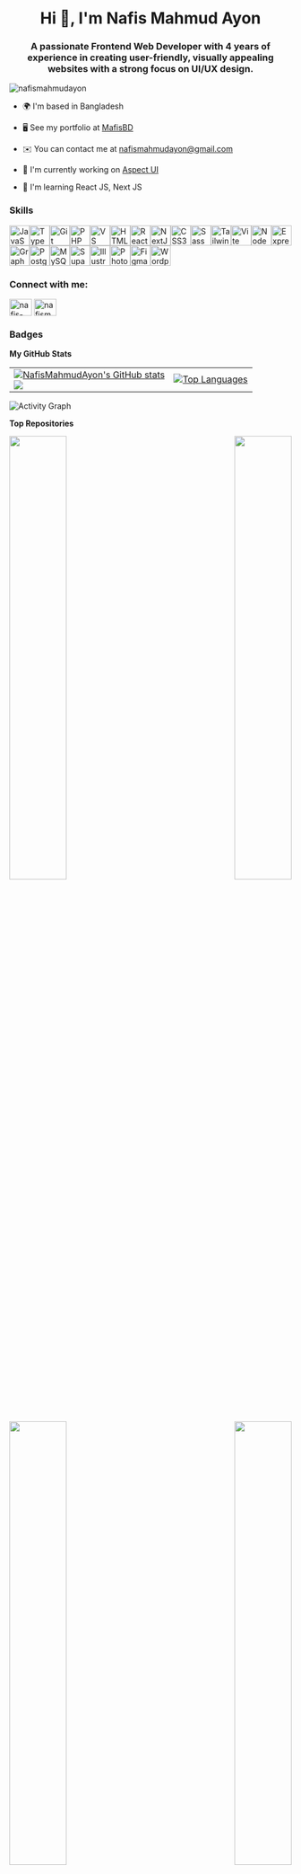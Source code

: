 <h1 align="center">Hi 👋, I'm Nafis Mahmud Ayon</h1>
<h3 align="center">A passionate Frontend Web Developer with 4 years of experience in creating user-friendly, visually appealing websites with a strong focus on UI/UX design.</h3>

<p align="left"> <img src="https://komarev.com/ghpvc/?username=nafismahmudayon&label=Profile%20views&color=0e75b6&style=flat" alt="nafismahmudayon" /> </p>

  

* 🌍 I'm based in Bangladesh

* 🖥️ See my portfolio at [MafisBD](http://nafisbd.com)

* ✉️ You can contact me at [nafismahmudayon@gmail.com](mailto:nafismahmudayon@gmail.com)

* 🚀 I'm currently working on [Aspect UI](http://nafisbd.com)

* 🧠 I'm learning React JS, Next JS


### Skills

<p align="left">

<a  href="https://developer.mozilla.org/en-US/docs/Web/JavaScript"  target="_blank"  rel="noreferrer"><img  src="https://raw.githubusercontent.com/danielcranney/readme-generator/main/public/icons/skills/javascript-colored.svg"  width="36"  height="36"  alt="JavaScript"  /></a><a  href="https://www.typescriptlang.org/"  target="_blank"  rel="noreferrer"><img  src="https://raw.githubusercontent.com/danielcranney/readme-generator/main/public/icons/skills/typescript-colored.svg"  width="36"  height="36"  alt="TypeScript"  /></a><a  href="https://git-scm.com/"  target="_blank"  rel="noreferrer"><img  src="https://raw.githubusercontent.com/danielcranney/readme-generator/main/public/icons/skills/git-colored.svg"  width="36"  height="36"  alt="Git"  /></a><a  href="https://www.php.net/"  target="_blank"  rel="noreferrer"><img  src="https://raw.githubusercontent.com/danielcranney/readme-generator/main/public/icons/skills/php-colored.svg"  width="36"  height="36"  alt="PHP"  /></a><a  href="https://code.visualstudio.com/"  target="_blank"  rel="noreferrer"><img  src="https://raw.githubusercontent.com/danielcranney/readme-generator/main/public/icons/skills/visualstudiocode.svg"  width="36"  height="36"  alt="VS Code"  /></a><a  href="https://developer.mozilla.org/en-US/docs/Glossary/HTML5"  target="_blank"  rel="noreferrer"><img  src="https://raw.githubusercontent.com/danielcranney/readme-generator/main/public/icons/skills/html5-colored.svg"  width="36"  height="36"  alt="HTML5"  /></a><a  href="https://reactjs.org/"  target="_blank"  rel="noreferrer"><img  src="https://raw.githubusercontent.com/danielcranney/readme-generator/main/public/icons/skills/react-colored.svg"  width="36"  height="36"  alt="React"  /></a><a  href="https://nextjs.org/docs"  target="_blank"  rel="noreferrer"><img  src="https://raw.githubusercontent.com/danielcranney/readme-generator/main/public/icons/skills/nextjs-colored.svg"  width="36"  height="36"  alt="NextJs"  /></a><a  href="https://www.w3.org/TR/CSS/#css"  target="_blank"  rel="noreferrer"><img  src="https://raw.githubusercontent.com/danielcranney/readme-generator/main/public/icons/skills/css3-colored.svg"  width="36"  height="36"  alt="CSS3"  /></a><a  href="https://sass-lang.com/"  target="_blank"  rel="noreferrer"><img  src="https://raw.githubusercontent.com/danielcranney/readme-generator/main/public/icons/skills/sass-colored.svg"  width="36"  height="36"  alt="Sass"  /></a><a  href="https://tailwindcss.com/"  target="_blank"  rel="noreferrer"><img  src="https://raw.githubusercontent.com/danielcranney/readme-generator/main/public/icons/skills/tailwindcss-colored.svg"  width="36"  height="36"  alt="TailwindCSS"  /></a><a  href="https://vitejs.dev/"  target="_blank"  rel="noreferrer"><img  src="https://raw.githubusercontent.com/danielcranney/readme-generator/main/public/icons/skills/vite-colored.svg"  width="36"  height="36"  alt="Vite"  /></a><a  href="https://nodejs.org/en/"  target="_blank"  rel="noreferrer"><img  src="https://raw.githubusercontent.com/danielcranney/readme-generator/main/public/icons/skills/nodejs-colored.svg"  width="36"  height="36"  alt="NodeJS"  /></a><a  href="https://expressjs.com/"  target="_blank"  rel="noreferrer"><img  src="https://raw.githubusercontent.com/danielcranney/readme-generator/main/public/icons/skills/express-colored.svg"  width="36"  height="36"  alt="Express"  /></a><a  href="https://graphql.org/"  target="_blank"  rel="noreferrer"><img  src="https://raw.githubusercontent.com/danielcranney/readme-generator/main/public/icons/skills/graphql-colored.svg"  width="36"  height="36"  alt="GraphQL"  /></a><a  href="https://www.postgresql.org/"  target="_blank"  rel="noreferrer"><img  src="https://raw.githubusercontent.com/danielcranney/readme-generator/main/public/icons/skills/postgresql-colored.svg"  width="36"  height="36"  alt="PostgreSQL"  /></a><a  href="https://www.mysql.com/"  target="_blank"  rel="noreferrer"><img  src="https://raw.githubusercontent.com/danielcranney/readme-generator/main/public/icons/skills/mysql-colored.svg"  width="36"  height="36"  alt="MySQL"  /></a><a  href="https://supabase.io/"  target="_blank"  rel="noreferrer"><img  src="https://raw.githubusercontent.com/danielcranney/readme-generator/main/public/icons/skills/supabase-colored.svg"  width="36"  height="36"  alt="Supabase"  /></a><a  href="https://www.adobe.com/uk/products/illustrator.html"  target="_blank"  rel="noreferrer"><img  src="https://raw.githubusercontent.com/danielcranney/readme-generator/main/public/icons/skills/illustrator-colored.svg"  width="36"  height="36"  alt="Illustrator"  /></a><a  href="https://www.adobe.com/uk/products/photoshop.html"  target="_blank"  rel="noreferrer"><img  src="https://raw.githubusercontent.com/danielcranney/readme-generator/main/public/icons/skills/photoshop-colored.svg"  width="36"  height="36"  alt="Photoshop"  /></a><a  href="https://www.figma.com/"  target="_blank"  rel="noreferrer"><img  src="https://raw.githubusercontent.com/danielcranney/readme-generator/main/public/icons/skills/figma-colored.svg"  width="36"  height="36"  alt="Figma"  /></a><a  href="https://wordpress.com"  target="_blank"  rel="noreferrer"><img  src="https://raw.githubusercontent.com/danielcranney/readme-generator/main/public/icons/skills/wordpress-colored.svg"  width="36"  height="36"  alt="Wordpress"  /></a>

</p>
  

<h3 align="left">Connect with me:</h3>
<p align="left">
<a href="https://linkedin.com/in/nafis-mahmud-ayon-760b45190" target="blank"><img align="center" src="https://raw.githubusercontent.com/rahuldkjain/github-profile-readme-generator/master/src/images/icons/Social/linked-in-alt.svg" alt="nafis-mahmud-ayon-760b45190" height="30" width="40" /></a>
<a href="https://fb.com/nafismahmud0" target="blank"><img align="center" src="https://raw.githubusercontent.com/rahuldkjain/github-profile-readme-generator/master/src/images/icons/Social/facebook.svg" alt="nafismahmud0" height="30" width="40" /></a>
</p>


### Badges
<b>My GitHub Stats</b>

  


<table>
  <tr>
    <td>
      <a href="http://www.github.com/NafisMahmudAyon">
        <img src="https://github-readme-stats.vercel.app/api?username=NafisMahmudAyon&show_icons=true&hide=&count_private=true&title_color=facc15&text_color=ffffff&icon_color=84cc16&bg_color=1c1917&hide_border=true&show_icons=true" alt="NafisMahmudAyon's GitHub stats" />
      </a>
      <br />
      <a href="http://www.github.com/NafisMahmudAyon">
        <img src="https://github-readme-streak-stats.herokuapp.com/?user=NafisMahmudAyon&stroke=ffffff&background=1c1917&ring=facc15&fire=facc15&currStreakNum=ffffff&currStreakLabel=facc15&sideNums=ffffff&sideLabels=ffffff&dates=ffffff&hide_border=true" />
      </a>
    </td>
    <td>
      <a href="https://github.com/NafisMahmudAyon">
        <img src="https://github-readme-stats.vercel.app/api/top-langs/?username=NafisMahmudAyon&langs_count=10&title_color=facc15&text_color=ffffff&icon_color=84cc16&bg_color=1c1917&hide_border=true&locale=en&custom_title=Top%20%Languages" alt="Top Languages" />
      </a>
    </td>
  </tr>
</table>


  

![Activity Graph](https://github-readme-activity-graph.vercel.app/graph?username=NafisMahmudAyon&bg_color=1f1a1c&color=eaa510&line=4c9e86&point=952828&area=true&hide_border=true)

  

<b>Top Repositories</b>

  

<div  width="100%" align="center"><a  href="https://github.com/NafisMahmudAyon/aspect-ui" align="left"><img align="left"  width="45%"  src="https://github-readme-stats.vercel.app/api/pin/?username=NafisMahmudAyon&repo=aspect-ui&title_color=facc15&text_color=ffffff&icon_color=84cc16&bg_color=1c1917&hide_border=true&locale=en"  /></a><a  href="https://github.com/NafisMahmudAyon/blog-x-ui" align="right"><img align="right"  width="45%"  src="https://github-readme-stats.vercel.app/api/pin/?username=NafisMahmudAyon&repo=blog-x-ui&title_color=facc15&text_color=ffffff&icon_color=84cc16&bg_color=1c1917&hide_border=true&locale=en"  /></a></div><br  /><br  /><br  />

  

<br  /><br  />

  

<div  width="100%" align="center"><a  href="https://github.com/NafisMahmudAyon/landing-page-ui" align="left"><img align="left"  width="45%"  src="https://github-readme-stats.vercel.app/api/pin/?username=NafisMahmudAyon&repo=landing-page-ui&title_color=facc15&text_color=ffffff&icon_color=84cc16&bg_color=1c1917&hide_border=true&locale=en"  /></a><a  href="https://github.com/NafisMahmudAyon/aspect-blocks" align="right"><img align="right"  width="45%"  src="https://github-readme-stats.vercel.app/api/pin/?username=NafisMahmudAyon&repo=aspect-blocks&title_color=facc15&text_color=ffffff&icon_color=84cc16&bg_color=1c1917&hide_border=true&locale=en"  /></a></div>
